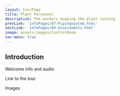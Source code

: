 ```yaml
---
layout: tourPage
title: Plant Personnel
description: The workers keeping the plant running
prevLink: 'infoPages/07-PipingSystem.html'
nextLink: 'infoPages/09-Assessments.html'
image: assets/images/ControlRoom
nav-menu: true
---
```

## Introduction

Welcome info and audio

Link to the tour

Images
